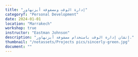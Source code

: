 ```yaml
---
title: "إدارة الوقت ومصفوفة أيزنهاور"
categoryf: "Personal Development"
date: 2024-01-01
location: "Marrakech"
workshop: true
instructor: "Eastman Johnson"
description: "إتقان إدارة الوقت باستخدام مصفوفة أيزنهاور."
thumbnail: "/notassets/Projects pics/sincerly-green.jpg"
document: ""
---
```

